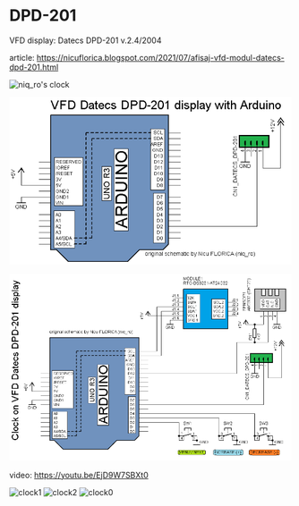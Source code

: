 # DPD-201
VFD display: Datecs DPD-201 v.2.4/2004

article: https://nicuflorica.blogspot.com/2021/07/afisaj-vfd-modul-datecs-dpd-201.html

![niq_ro's clock](https://1.bp.blogspot.com/-Z7sEuieB6hs/YOlZRkWuYTI/AAAAAAAAeng/yNdaNIRTbFQPLvEmgFVZWlTOil2qd2ALwCLcBGAsYHQ/s596/ceas1_general.png)

![test schematic](https://github.com/tehniq3/DPD-201/blob/main/DPD-201_Arduino_schematic.png)

![clock](https://github.com/tehniq3/DPD-201/blob/main/DPD-201_clock_Arduino_schematic.png)

video: https://youtu.be/EjD9W7SBXt0

![clock1](https://1.bp.blogspot.com/-jZiQ0zsFvWI/YOlX28fAKbI/AAAAAAAAenA/O2HDrkr58p0yp01LYxU8EYLVMx0_6e2HQCLcBGAsYHQ/w200-h131/ceas0_temperatura.png)
![clock2](https://1.bp.blogspot.com/-psRd_6DNx78/YOlYD0T5H2I/AAAAAAAAenM/Um9_76yakqsfNaolWH43D1HYan93t-0dACLcBGAsYHQ/w200-h131/ceas0_umiditate.png)
![clock0](https://1.bp.blogspot.com/-K16J1vZH5jg/YOmbQ8XbfRI/AAAAAAAAeow/J_VuGsrQaksWk1Kuv2ZzPWemTOGQAOIfQCLcBGAsYHQ/s320/consum.png)
